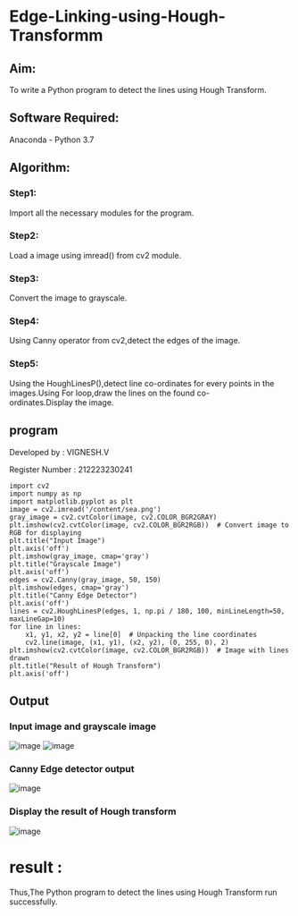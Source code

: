 # Edge-Linking-using-Hough-Transformm
## Aim:
To write a Python program to detect the lines using Hough Transform.

## Software Required:
Anaconda - Python 3.7

## Algorithm:
### Step1:

Import all the necessary modules for the program.
### Step2:

Load a image using imread() from cv2 module.
### Step3:

Convert the image to grayscale.
### Step4:

Using Canny operator from cv2,detect the edges of the image.
### Step5:

Using the HoughLinesP(),detect line co-ordinates for every points in the images.Using For loop,draw the lines on the found co-ordinates.Display the image.
## program 
Developed by : VIGNESH.V

Register Number : 212223230241
```
import cv2
import numpy as np
import matplotlib.pyplot as plt
image = cv2.imread('/content/sea.png')
gray_image = cv2.cvtColor(image, cv2.COLOR_BGR2GRAY)
plt.imshow(cv2.cvtColor(image, cv2.COLOR_BGR2RGB))  # Convert image to RGB for displaying
plt.title("Input Image")
plt.axis('off')
plt.imshow(gray_image, cmap='gray')
plt.title("Grayscale Image")
plt.axis('off')
edges = cv2.Canny(gray_image, 50, 150)
plt.imshow(edges, cmap='gray')
plt.title("Canny Edge Detector")
plt.axis('off')
lines = cv2.HoughLinesP(edges, 1, np.pi / 180, 100, minLineLength=50, maxLineGap=10)
for line in lines:
    x1, y1, x2, y2 = line[0]  # Unpacking the line coordinates
    cv2.line(image, (x1, y1), (x2, y2), (0, 255, 0), 2)
plt.imshow(cv2.cvtColor(image, cv2.COLOR_BGR2RGB))  # Image with lines drawn
plt.title("Result of Hough Transform")
plt.axis('off')
```
## Output

### Input image and grayscale image
![image](https://github.com/user-attachments/assets/ddb83a6b-60f8-40a2-8833-df66afb4798b)
![image](https://github.com/user-attachments/assets/02f5c173-0616-41fb-988e-c4641cdc1318)

### Canny Edge detector output
![image](https://github.com/user-attachments/assets/c81a112f-f6b5-47e9-84d6-a5d9b902b176)

### Display the result of Hough transform
![image](https://github.com/user-attachments/assets/a76f041d-9314-4daf-91bc-e0830b3b70c6)
# result :
Thus,The Python program to detect the lines using Hough Transform run successfully.
